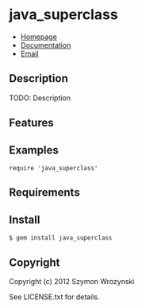 # java_superclass

* [Homepage](https://rubygems.org/gems/java_superclass)
* [Documentation](http://rubydoc.info/gems/java_superclass/frames)
* [Email](mailto:)

## Description

TODO: Description

## Features

## Examples

    require 'java_superclass'

## Requirements

## Install

    $ gem install java_superclass

## Copyright

Copyright (c) 2012 Szymon Wrozynski

See LICENSE.txt for details.
